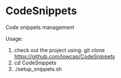# CodeSnippets
Code snippets management

Usage:

1. check out the project using: git clone https://github.com/lowcap/CodeSnippets
2. cd CodeSnippets
3. ./setup_snippets.sh
